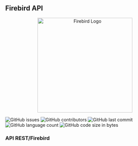 ## Firebird API

<p align="center">
  <a href="https://firebirdsql.org/" target="blank"><img src="https://firebirdsql.org/img/site/firebird.png" width="300" alt="Firebird Logo" /></a>
</p>

![GitHub issues](https://img.shields.io/github/issues/ericoalmeida/firebird-api?style=flat-square)
![GitHub contributors](https://img.shields.io/github/contributors/ericoalmeida/firebird-api?style=flat-square)
![GitHub last commit](https://img.shields.io/github/last-commit/ericoalmeida/firebird-api?style=flat-square)
![GitHub language count](https://img.shields.io/github/languages/count/ericoalmeida/firebird-api?style=flat-square)
![GitHub code size in bytes](https://img.shields.io/github/languages/code-size/ericoalmeida/firebird-api?style=flat-square)

### API REST/Firebird
